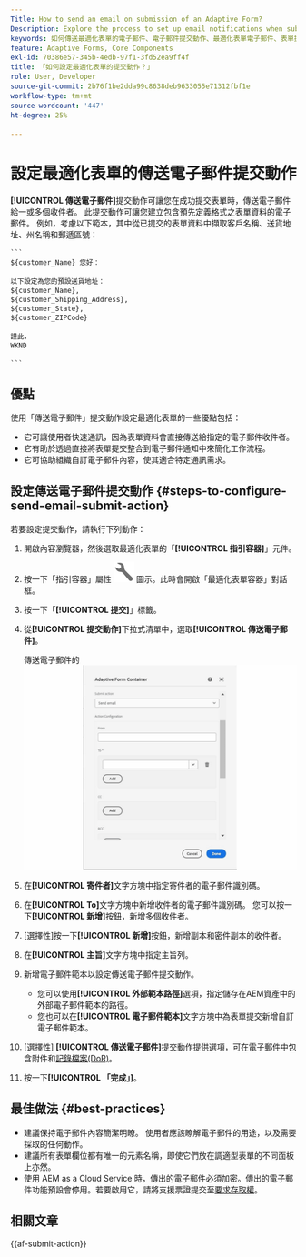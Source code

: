 ```yaml
---
Title: How to send an email on submission of an Adaptive Form?
Description: Explore the process to set up email notifications when submitting an Adaptive Form.
keywords: 如何傳送最適化表單的電子郵件、電子郵件提交動作、最適化表單電子郵件、表單提交電子郵件、傳送電子郵件指南
feature: Adaptive Forms, Core Components
exl-id: 70386e57-345b-4edb-97f1-3fd52ea9ff4f
title: 「如何設定最適化表單的提交動作？」
role: User, Developer
source-git-commit: 2b76f1be2dda99c8638deb9633055e71312fbf1e
workflow-type: tm+mt
source-wordcount: '447'
ht-degree: 25%

---
```


# 設定最適化表單的傳送電子郵件提交動作

**[!UICONTROL 傳送電子郵件]**&#x200B;提交動作可讓您在成功提交表單時，傳送電子郵件給一或多個收件者。 此提交動作可讓您建立包含預先定義格式之表單資料的電子郵件。 例如，考慮以下範本，其中從已提交的表單資料中擷取客戶名稱、送貨地址、州名稱和郵遞區號：


    ```
    ${customer_Name} 您好：
    
    以下設定為您的預設送貨地址：
    ${customer_Name},
    ${customer_Shipping_Address},
    ${customer_State},
    ${customer_ZIPCode}
    
    謹此，
    WKND
    
    ```


## 優點

使用「傳送電子郵件」提交動作設定最適化表單的一些優點包括：

* 它可讓使用者快速通訊，因為表單資料會直接傳送給指定的電子郵件收件者。
* 它有助於透過直接將表單提交整合到電子郵件通知中來簡化工作流程。
* 它可協助組織自訂電子郵件內容，使其適合特定通訊需求。

## 設定傳送電子郵件提交動作 {#steps-to-configure-send-email-submit-action}

若要設定提交動作，請執行下列動作：

1. 開啟內容瀏覽器，然後選取最適化表單的「**[!UICONTROL 指引容器]**」元件。
1. 按一下「指引容器」屬性 ![指引屬性](/help/forms/assets/configure-icon.svg) 圖示。此時會開啟「最適化表單容器」對話框。
1. 按一下「**[!UICONTROL 提交]**」標籤。
1. 從&#x200B;**[!UICONTROL 提交動作]**&#x200B;下拉式清單中，選取&#x200B;**[!UICONTROL 傳送電子郵件]**。

   傳送電子郵件的![動作設定](/help/forms/assets/send-email-action-configuration.gif)
1. 在&#x200B;**[!UICONTROL 寄件者]**&#x200B;文字方塊中指定寄件者的電子郵件識別碼。
1. 在&#x200B;**[!UICONTROL To]**&#x200B;文字方塊中新增收件者的電子郵件識別碼。 您可以按一下&#x200B;**[!UICONTROL 新增]**&#x200B;按鈕，新增多個收件者。
1. [選擇性]按一下&#x200B;**[!UICONTROL 新增]**&#x200B;按鈕，新增副本和密件副本的收件者。
1. 在&#x200B;**[!UICONTROL 主旨]**&#x200B;文字方塊中指定主旨列。
1. 新增電子郵件範本以設定傳送電子郵件提交動作。
   * 您可以使用&#x200B;**[!UICONTROL 外部範本路徑]**&#x200B;選項，指定儲存在AEM資產中的外部電子郵件範本的路徑。
   * 您也可以在&#x200B;**[!UICONTROL 電子郵件範本]**&#x200B;文字方塊中為表單提交新增自訂電子郵件範本。
1. [選擇性] **[!UICONTROL 傳送電子郵件]**&#x200B;提交動作提供選項，可在電子郵件中包含附件和[記錄檔案(DoR)](generate-document-of-record-core-components.md)。
1. 按一下&#x200B;**[!UICONTROL 「完成」]**。

## 最佳做法 {#best-practices}

* 建議保持電子郵件內容簡潔明瞭。 使用者應該瞭解電子郵件的用途，以及需要採取的任何動作。
* 建議所有表單欄位都有唯一的元素名稱，即使它們放在調適型表單的不同面板上亦然。
* 使用 AEM as a Cloud Service 時，傳出的電子郵件必須加密。傳出的電子郵件功能預設會停用。若要啟用它，請將支援票證提交至[要求存取權](https://experienceleague.adobe.com/docs/experience-manager-cloud-service/implementing/developing/development-guidelines.html?lang=zh-Hant#sending-email)。


## 相關文章

{{af-submit-action}}
